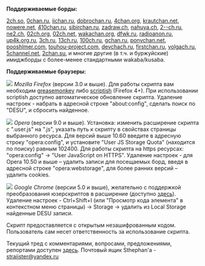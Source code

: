 ﻿**Поддерживаемые борды:**

[2ch.so][1], [0chan.ru][2], [iichan.ru][3], [dobrochan.ru][4], [4chan.org][5],
[krautchan.net][6], [nowere.net][7], [410chan.ru][8], [sibirchan.ru][9],
[zadraw.ch][10], [nahuya.ch][11], [2--ch.ru][12], [ne2.ch][13],
[02ch.org][14], [02ch.net][15], [wakachan.org][16], [dfwk.ru][17],
[radioanon.ru][18], [up4k.org.ru][19], [3ch.ru][20], [13ch.ru][21],
[100ch.ru][22], [gchan.ru][23], [ponychan.net][24], [pooshlmer.com][25],
[touhou-project.com][26], [devchach.ru][27], [firstchan.ru][28],
[volgach.ru][29], [5channel.net][30], [2chan.su][31], и многие другие (в т.ч.
и буржуйские) имиджборды с более-менее стандартными wakaba/kusaba.

**Поддерживаемые браузеры:**

![][32] _Mozilla Firefox_ (версии 3.0 и выше). Для работы скрипта вам
необходим [greasemonkey][33] либо [scriptish][39] (Firefox 4+). При 
использовании scriptish доступно автоматическое обновление скрипта. Удаление 
настроек - набрать в адресной строке "about:config", сделать поиск по "DESU", 
и сбросить найденное.

![][34] _Opera_ (версии 9.0 и выше). Установка: изменить расширение скрипта с
".user.js" на ".js", указать путь к скрипту в свойствах страницы выбранного
ресурса. Для версий выше 10.60 введите в адресную строку  "opera:config", и
установите "User JS Storage Quota" (находится по поиску) равным 102400. Для
работы скрипта на https ресурсах: "opera:config" -> "User JavaScript on
HTTPS". Удаление настроек - для Opera 10.50 и выше – удалить записи для
посещаемых борд, введя в адресной строке "opera:webstorage", для более ранних
версий – удалить cookies.

![][35] _Google Chrome_ (версии 5.0 и выше), желательно с поддержкой
преобразования юзерскриптов в расширение (доступно [здесь][36]). Удаление
настроек - Ctrl+Shift+I (или "Просмотр кода элемента" в контекстном меню
страницы) -> Storage -> удалить из Local Storage найденные DESU записи.

Скрипт предоставляется с открытым незашифрованным кодом. Пользователь сам
несет ответственность за использование скрипта.

Текущий тред с комментариями, вопросами, предложениями, репортами доступен
[здесь][37]. Почтовый ящик Sthephan'а - [straiister@yandex.ru][38]

   [1]: http://2ch.so/b
   [2]: http://0chan.ru/b
   [3]: http://iichan.ru/b
   [4]: http://dobrochan.ru/b
   [5]: http://4chan.org/b
   [6]: http://krautchan.net/int
   [7]: http://nowere.net/b
   [8]: http://410chan.ru/b
   [9]: http://sibirchan.ru/b
   [10]: http://zadraw.ch/b
   [11]: http://nahuya.ch/b
   [12]: http://2--ch.ru/b
   [13]: https://ne2.ch/b
   [14]: http://02ch.org/b
   [15]: http://02ch.net/b
   [16]: http://wakachan.org/unyl/
   [17]: http://chuck.dfwk.ru/df/
   [18]: http://vip.radioanon.ru/b/
   [19]: http://up4k.org.ru/u/
   [20]: http://3ch.ru/z
   [21]: http://13ch.ru/b
   [22]: http://100ch.ru/b
   [23]: http://gchan.ru/b
   [24]: http://ponychan.net/chan/pony
   [25]: http://pooshlmer.com
   [26]: http://www.touhou-project.com/th/
   [27]: http://devchach.ru/b
   [28]: http://firstchan.ru/b
   [29]: http://volgach.ru/b
   [30]: http://5channel.net/b
   [31]: http://2chan.su/b
   [32]: http://www.freedollchan.org/_/rsrc/1292779097376/scripts/Firefox_icn.png?height=17&width=17
   [33]: http://www.greasespot.net/
   [34]: http://www.freedollchan.org/_/rsrc/1292779097377/scripts/Opera_icn.png?height=17&width=17
   [35]: http://www.freedollchan.org/_/rsrc/1292779097369/scripts/Chrome_icn%20-%20%D0%BA%D0%BE%D0%BF%D0%B8%D1%8F.png?height=17&width=17
   [36]: http://www.google.com/chrome/eula.html?extra=betachannel
   [37]: http://iichan.ru/b/res/1812815.html
   [38]: mailto:straiister@yandex.ru
   [39]: https://github.com/scriptish/scriptish

